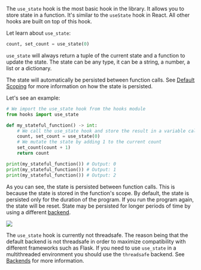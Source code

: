 The `use_state` hook is the most basic hook in the library. It allows you to store state in a function. It's similar to the `useState` hook in React.
All other hooks are built on top of this hook.

Let learn about `use_state`:
```py
count, set_count = use_state(0)
```

`use_state` will always return a tuple of the current state and a function to update the state. The state can be any type, it can be a string, a number, a list or a dictionary.

The state will automatically be persisted between function calls. See [Default Scoping](../../scoping/default.md) for more information on how the state is persisted.

Let's see an example:

```py
# We import the use_state hook from the hooks module
from hooks import use_state

def my_stateful_function() -> int:
    # We call the use_state hook and store the result in a variable called count and set_count
    count, set_count = use_state(0)
    # We mutate the state by adding 1 to the current count
    set_count(count + 1) 
    return count

print(my_stateful_function()) # Output: 0
print(my_stateful_function()) # Output: 1
print(my_stateful_function()) # Output: 2
```

As you can see, the state is persisted between function calls. This is because the state is stored in the function's scope.
By default, the state is persisted only for the duration of the program. If you run the program again, the state will be reset.
State may be persisted for longer periods of time by using a different [backend](../../backends/README.md).

<img src="https://img.shields.io/badge/⚠️ use_state is currently not threadsafe by default-ff9966" />

The `use_state` hook is currently not threadsafe. The reason being that the default backend is not threadsafe in order
to maximize compatibility with different frameworks such as Flask. If you need to use `use_state` in a 
multithreaded environment you should use the `threadsafe` backend. See [Backends](../../backends/README.md) for more information.
